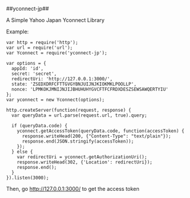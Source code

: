 ##yconnect-jp##

A Simple Yahoo Japan Yconnect Library

Example:

    var http = require('http');
    var url = require('url');
    var Yconnect = require('yconnect-jp');
    
    var options = {
      appId: 'id',
      secret: 'secret',
      redirectUri: 'http://127.0.0.1:3000/',
      state: 'ZSEDXDRFCFTTGVGYBNJUIJNJKIOKMKLPOOLLP',
      nonce: 'LPMKOKJMNIJNJIJBHUHUHYGVCFTFCFRDXDESZSEWSAWQERTYIU'
    };
    var yconnect = new Yconnect(options);
    
    http.createServer(function(request, response) {
      var queryData = url.parse(request.url, true).query;
      
      if (queryData.code) {
        yconnect.getAccessToken(queryData.code, function(accessToken) {
          response.writeHead(200, {"Content-Type": "text/plain"});
          response.end(JSON.stringify(accessToken));
        });
      } else {
        var redirectUri = yconnect.getAuthorizationUri();
        response.writeHead(302, {'Location': redirectUri});
        response.end();
      }
    }).listen(3000);

Then, go http://127.0.0.1:3000/ to get the access token
